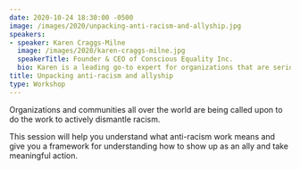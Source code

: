 ```yaml
---
date: 2020-10-24 18:30:00 -0500
image: /images/2020/unpacking-anti-racism-and-allyship.jpg
speakers:
- speaker: Karen Craggs-Milne
  image: /images/2020/karen-craggs-milne.jpg
  speakerTitle: Founder & CEO of Conscious Equality Inc.
  bio: Karen is a leading go-to expert for organizations that are serious about ‘getting equality work RIGHT’. A proud Kenyan Canadian, Karen Craggs-Milne is a recognized global expert with over 20 years of international experience promoting equity, diversity, anti-racism, gender equality and inclusion. Karen is an Obama White House recognized Gender Equality Changemaker (2016) and a Global Goodwill Ambassador for Sustainable Development Goals (2018), LinkedinGlobalSuperHero (2020) and among the Top 100 Canadian Professionals (2020). As Founder and CEO of Conscious Equality Incorporated, Karen works globally with NGOs, Corporations, and Governments to deliver on their equality mandates intentionally and with real impact. Whether it is under a tree in a rural village in Ghana or in a boardroom with C-Suite Executives, Karen’s authentic and engaging approach promises to educate, transform and inspire you into meaningful action.
title: Unpacking anti-racism and allyship
type: Workshop
---
```


Organizations and communities all over the world are being called upon to do the work to actively dismantle racism. 

This session will help you understand what anti-racism work means and give you a framework for understanding how to show up as an ally and take meaningful action. 